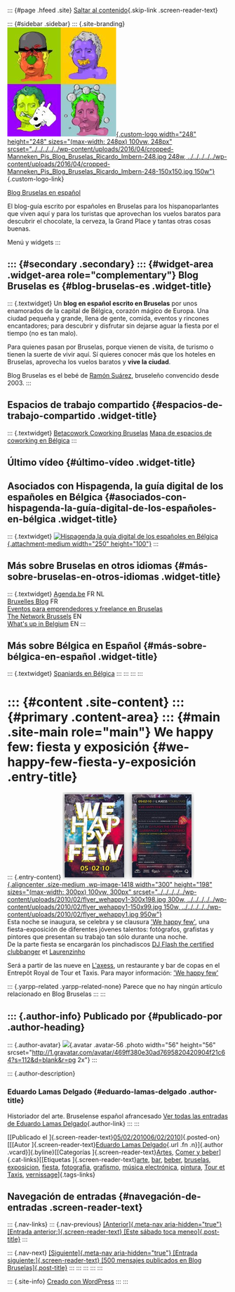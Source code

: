 ::: {#page .hfeed .site}
[Saltar al
contenido](../../../../../index.html?p=1416#content){.skip-link
.screen-reader-text}

::: {#sidebar .sidebar}
::: {.site-branding}
[![](../../../../../wp-content/uploads/2016/04/cropped-Manneken_Pis_Blog_Bruselas_Ricardo_Imbern-248.jpg){.custom-logo
width="248" height="248" sizes="(max-width: 248px) 100vw, 248px"
srcset="../../../../../wp-content/uploads/2016/04/cropped-Manneken_Pis_Blog_Bruselas_Ricardo_Imbern-248.jpg 248w, ../../../../../wp-content/uploads/2016/04/cropped-Manneken_Pis_Blog_Bruselas_Ricardo_Imbern-248-150x150.jpg 150w"}](../../../../../index.html){.custom-logo-link}

[Blog Bruselas en español](../../../../../index.html)

El blog-guía escrito por españoles en Bruselas para los hispanoparlantes
que viven aquí y para los turistas que aprovechan los vuelos baratos
para descubrir el chocolate, la cerveza, la Grand Place y tantas otras
cosas buenas.

Menú y widgets
:::

::: {#secondary .secondary}
::: {#widget-area .widget-area role="complementary"}
Blog Bruselas es {#blog-bruselas-es .widget-title}
----------------

::: {.textwidget}
Un **blog en español escrito en Bruselas** por unos enamorados de la
capital de Bélgica, corazón mágico de Europa. Una ciudad pequeña y
grande, llena de gente, comida, eventos y rincones encantadores; para
descubrir y disfrutar sin dejarse aguar la fiesta por el tiempo (no es
tan malo).

Para quienes pasan por Bruselas, porque vienen de visita, de turismo o
tienen la suerte de vivir aquí. Sí quieres conocer más que los hoteles
en Bruselas, aprovecha los vuelos baratos y **vive la ciudad**.

Blog Bruselas es el bebé de [Ramón Suárez](http://www.ramonsuarez.com),
bruseleño convencido desde 2003.
:::

Espacios de trabajo compartido {#espacios-de-trabajo-compartido .widget-title}
------------------------------

::: {.textwidget}
[Betacowork Coworking Bruselas](http://www.betacowork.com) [Mapa de
espacios de coworking en Bélgica](http://coworkingbelgium.com)
:::

Último vídeo {#último-vídeo .widget-title}
------------

Asociados con Hispagenda, la guía digital de los españoles en Bélgica {#asociados-con-hispagenda-la-guía-digital-de-los-españoles-en-bélgica .widget-title}
---------------------------------------------------------------------

::: {.textwidget}
[![Hispagenda,la guía digital de los españoles en
Bélgica](../../../../../wp-content/uploads/2010/04/Hispagenda-250px.gif "Hispagenda, la guía digital de los españoles en Bélgica"){.attachment-medium
width="250" height="100"}](http://www.hispagenda.com)
:::

Más sobre Bruselas en otros idiomas {#más-sobre-bruselas-en-otros-idiomas .widget-title}
-----------------------------------

::: {.textwidget}
[Agenda.be](http://www.agenda.be) FR NL\
[Bruxelles Blog](http://www.bxlblog.be/) FR\
[Eventos para emprendedores y freelance en
Bruselas](http://www.betacowork.com/events/)\
[The Network
Brussels](http://groups.yahoo.com/group/TheNetworkBrussels/) EN\
[What\'s up in Belgium](http://www.whatsupin.be/) EN
:::

Más sobre Bélgica en Español {#más-sobre-bélgica-en-español .widget-title}
----------------------------

::: {.textwidget}
[Spaniards en Bélgica](http://www.spaniards.es/paises/belgica)
:::
:::
:::
:::

::: {#content .site-content}
::: {#primary .content-area}
::: {#main .site-main role="main"}
We happy few: fiesta y exposición {#we-happy-few-fiesta-y-exposición .entry-title}
=================================

::: {.entry-content}
[![](../../../../../wp-content/uploads/2010/02/flyer_wehappy1-300x198.jpg){.aligncenter
.size-medium .wp-image-1418 width="300" height="198"
sizes="(max-width: 300px) 100vw, 300px"
srcset="../../../../../wp-content/uploads/2010/02/flyer_wehappy1-300x198.jpg 300w, ../../../../../wp-content/uploads/2010/02/flyer_wehappy1-150x99.jpg 150w, ../../../../../wp-content/uploads/2010/02/flyer_wehappy1.jpg 950w"}](http://www.blogbruselas.com/2010/02/we-happy-few-fiesta-y-exposicion.html/flyer_wehappy1)\
Esta noche se inaugura, se celebra y se clausura ['We happy
few'](http://wehappyfew.be/), una fiesta-exposición de diferentes
jóvenes talentos: fotógrafos, grafistas y pintores que presentan su
trabajo tan sólo durante una noche.\
De la parte fiesta se encargarán los pinchadiscos [DJ Flash the
certified clubbanger](http://www.myspace.com/djflashfable) et
[Laurenzinho](http://www.laurenzinho.com)

Será a partir de las nueve en
[L'axess](http://www.ready2move.be/liens/gotoframe.php?url=www.laxess.be),
un restaurante y bar de copas en el Entrepôt Royal de Tour et Taxis.
Para mayor información: ['We happy few'](http://wehappyfew.be/)

::: {.yarpp-related .yarpp-related-none}
Parece que no hay ningún artículo relacionado en Blog Bruselas
:::
:::

::: {.author-info}
Publicado por {#publicado-por .author-heading}
-------------

::: {.author-avatar}
![](http://1.gravatar.com/avatar/469ff380e30ad7695820420904f21c64?s=56&d=blank&r=pg){.avatar
.avatar-56 .photo width="56" height="56"
srcset="http://1.gravatar.com/avatar/469ff380e30ad7695820420904f21c64?s=112&d=blank&r=pg 2x"}
:::

::: {.author-description}
### Eduardo Lamas Delgado {#eduardo-lamas-delgado .author-title}

Historiador del arte. Bruselense español afrancesado [Ver todas las
entradas de Eduardo Lamas
Delgado](../../../../author/eduardo/index.html){.author-link}
:::
:::

[[Publicado el
]{.screen-reader-text}[05/02/201006/02/2010](../../../../../index.html?p=1416)]{.posted-on}[[[Autor
]{.screen-reader-text}[Eduardo Lamas
Delgado](../../../../author/eduardo/index.html){.url .fn .n}]{.author
.vcard}]{.byline}[[Categorías
]{.screen-reader-text}[Artes](../../../../category/artes/index.html),
[Comer y
beber](../../../../category/comer-y-beber/index.html)]{.cat-links}[[Etiquetas
]{.screen-reader-text}[arte](../../../../tag/arte/index.html),
[bar](../../../../tag/bar/index.html),
[beber](../../../../tag/beber/index.html),
[bruselas](../../../../tag/bruselas/index.html),
[exposicion](../../../../tag/exposicion/index.html),
[fiesta](../../../../tag/fiesta/index.html),
[fotografia](../../../../tag/fotografia/index.html),
[grafismo](../../../../tag/grafismo/index.html), [música
electrónica](../../../../tag/musica-electronica/index.html),
[pintura](../../../../tag/pintura/index.html), [Tour et
Taxis](../../../../tag/tour-et-taxis/index.html),
[vernissage](../../../../tag/vernissage/index.html)]{.tags-links}

Navegación de entradas {#navegación-de-entradas .screen-reader-text}
----------------------

::: {.nav-links}
::: {.nav-previous}
[[Anterior]{.meta-nav aria-hidden="true"} [Entrada
anterior:]{.screen-reader-text} [Este sábado toca
meneo]{.post-title}](../../../../../index.html?p=1400)
:::

::: {.nav-next}
[[Siguiente]{.meta-nav aria-hidden="true"} [Entrada
siguiente:]{.screen-reader-text} [500 mensajes publicados en Blog
Bruselas]{.post-title}](../../../../../index.html?p=1425)
:::
:::
:::
:::
:::

::: {.site-info}
[Creado con WordPress](https://es.wordpress.org/)
:::
:::
